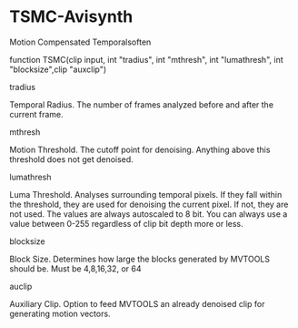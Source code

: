 # TSMC-Avisynth
Motion Compensated Temporalsoften

function TSMC(clip input, int "tradius", int "mthresh", int "lumathresh", int "blocksize",clip "auxclip")

tradius

Temporal Radius.
The number of frames analyzed before and after the current frame.


mthresh

Motion Threshold.
The cutoff point for denoising. Anything above this threshold does not get denoised.


lumathresh

Luma Threshold.
Analyses surrounding temporal pixels.
If they fall within the threshold, they are used for denoising the current pixel.
If not, they are not used.
The values are always autoscaled to 8 bit. 
You can always use a value between 0-255 regardless of clip bit depth more or less.


blocksize

Block Size.
Determines how large the blocks generated by MVTOOLS should be.
Must be 4,8,16,32, or 64


auclip

Auxiliary Clip.
Option to feed MVTOOLS an already denoised clip for generating motion vectors.
